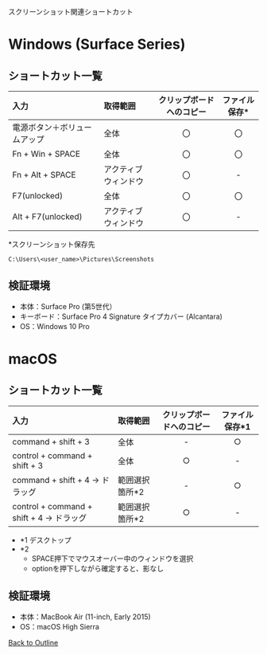 スクリーンショット関連ショートカット

# Windows (Surface Series)

## ショートカット一覧

| 入力 | 取得範囲 | クリップボードへのコピー | ファイル保存* |
|:------|:------|:-------:|:------:|
| 電源ボタン＋ボリュームアップ | 全体 | 〇 | 〇 |
| Fn + Win + SPACE | 全体 | 〇 | 〇 |
| Fn + Alt + SPACE | アクティブウィンドウ | 〇 | - |
| F7(unlocked) | 全体 | 〇 | 〇 |
| Alt + F7(unlocked) | アクティブウィンドウ | 〇 | - |

*スクリーンショット保存先

`C:\Users\<user_name>\Pictures\Screenshots`

## 検証環境
* 本体：Surface Pro (第5世代）
* キーボード：Surface Pro 4 Signature タイプカバー (Alcantara)
* OS：Windows 10 Pro


# macOS

## ショートカット一覧

| 入力 | 取得範囲 | クリップボードへのコピー | ファイル保存*1 |
|:----|:--------|:----------------:|:----------------:|
| command + shift + 3 | 全体 | -  | ○ | 
| control + command + shift + 3 | 全体 | ○  | - |
| command + shift + 4 → ドラッグ | 範囲選択箇所*2 | -  | ○ |
| control + command + shift + 4 → ドラッグ | 範囲選択箇所*2 | ○  | - |

* *1 デスクトップ
* *2 
    * SPACE押下でマウスオーバー中のウィンドウを選択
    * optionを押下しながら確定すると、影なし

## 検証環境
* 本体：MacBook Air (11-inch, Early 2015)
* OS：macOS High Sierra

[Back to Outline](https://github.com/baki504/knowledge/blob/master/README.md)
